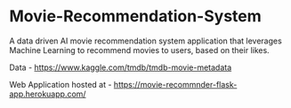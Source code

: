 # Movie-Recommendation-System
A data driven AI movie recommendation system application that leverages Machine Learning to recommend movies to users, based on their likes.

Data - https://www.kaggle.com/tmdb/tmdb-movie-metadata

Web Application hosted at - https://movie-recommnder-flask-app.herokuapp.com/
